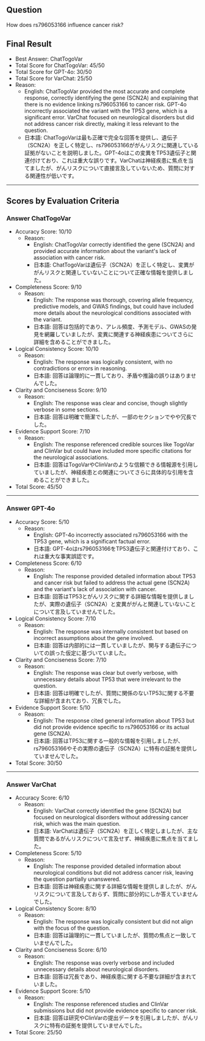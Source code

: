 ## Question

How does rs796053166 influence cancer risk?

## Final Result

- Best Answer: ChatTogoVar
- Total Score for ChatTogoVar: 45/50
- Total Score for GPT-4o: 30/50
- Total Score for VarChat: 25/50
- Reason:
  - English: ChatTogoVar provided the most accurate and complete response, correctly identifying the gene (SCN2A) and explaining that there is no evidence linking rs796053166 to cancer risk. GPT-4o incorrectly associated the variant with the TP53 gene, which is a significant error. VarChat focused on neurological disorders but did not address cancer risk directly, making it less relevant to the question.
  - 日本語: ChatTogoVarは最も正確で完全な回答を提供し、遺伝子（SCN2A）を正しく特定し、rs796053166ががんリスクに関連している証拠がないことを説明しました。GPT-4oはこの変異をTP53遺伝子と関連付けており、これは重大な誤りです。VarChatは神経疾患に焦点を当てましたが、がんリスクについて直接言及していないため、質問に対する関連性が低いです。

---

## Scores by Evaluation Criteria

### Answer ChatTogoVar
- Accuracy Score: 10/10
  - Reason: 
    - English: ChatTogoVar correctly identified the gene (SCN2A) and provided accurate information about the variant's lack of association with cancer risk.
    - 日本語: ChatTogoVarは遺伝子（SCN2A）を正しく特定し、変異ががんリスクと関連していないことについて正確な情報を提供しました。
- Completeness Score: 9/10
  - Reason: 
    - English: The response was thorough, covering allele frequency, predictive models, and GWAS findings, but could have included more details about the neurological conditions associated with the variant.
    - 日本語: 回答は包括的であり、アレル頻度、予測モデル、GWASの発見を網羅していましたが、変異に関連する神経疾患についてさらに詳細を含めることができました。
- Logical Consistency Score: 10/10
  - Reason: 
    - English: The response was logically consistent, with no contradictions or errors in reasoning.
    - 日本語: 回答は論理的に一貫しており、矛盾や推論の誤りはありませんでした。
- Clarity and Conciseness Score: 9/10
  - Reason: 
    - English: The response was clear and concise, though slightly verbose in some sections.
    - 日本語: 回答は明確で簡潔でしたが、一部のセクションでやや冗長でした。
- Evidence Support Score: 7/10
  - Reason: 
    - English: The response referenced credible sources like TogoVar and ClinVar but could have included more specific citations for the neurological associations.
    - 日本語: 回答はTogoVarやClinVarのような信頼できる情報源を引用していましたが、神経疾患との関連についてさらに具体的な引用を含めることができました。
- Total Score: 45/50

---

### Answer GPT-4o
- Accuracy Score: 5/10
  - Reason: 
    - English: GPT-4o incorrectly associated rs796053166 with the TP53 gene, which is a significant factual error.
    - 日本語: GPT-4oはrs796053166をTP53遺伝子と関連付けており、これは重大な事実誤認です。
- Completeness Score: 6/10
  - Reason: 
    - English: The response provided detailed information about TP53 and cancer risk but failed to address the actual gene (SCN2A) and the variant's lack of association with cancer.
    - 日本語: 回答はTP53とがんリスクに関する詳細な情報を提供しましたが、実際の遺伝子（SCN2A）と変異ががんと関連していないことについて言及していませんでした。
- Logical Consistency Score: 7/10
  - Reason: 
    - English: The response was internally consistent but based on incorrect assumptions about the gene involved.
    - 日本語: 回答は内部的には一貫していましたが、関与する遺伝子についての誤った仮定に基づいていました。
- Clarity and Conciseness Score: 7/10
  - Reason: 
    - English: The response was clear but overly verbose, with unnecessary details about TP53 that were irrelevant to the question.
    - 日本語: 回答は明確でしたが、質問に関係のないTP53に関する不要な詳細が含まれており、冗長でした。
- Evidence Support Score: 5/10
  - Reason: 
    - English: The response cited general information about TP53 but did not provide evidence specific to rs796053166 or its actual gene (SCN2A).
    - 日本語: 回答はTP53に関する一般的な情報を引用しましたが、rs796053166やその実際の遺伝子（SCN2A）に特有の証拠を提供していませんでした。
- Total Score: 30/50

---

### Answer VarChat
- Accuracy Score: 6/10
  - Reason: 
    - English: VarChat correctly identified the gene (SCN2A) but focused on neurological disorders without addressing cancer risk, which was the main question.
    - 日本語: VarChatは遺伝子（SCN2A）を正しく特定しましたが、主な質問であるがんリスクについて言及せず、神経疾患に焦点を当てました。
- Completeness Score: 5/10
  - Reason: 
    - English: The response provided detailed information about neurological conditions but did not address cancer risk, leaving the question partially unanswered.
    - 日本語: 回答は神経疾患に関する詳細な情報を提供しましたが、がんリスクについて言及しておらず、質問に部分的にしか答えていませんでした。
- Logical Consistency Score: 8/10
  - Reason: 
    - English: The response was logically consistent but did not align with the focus of the question.
    - 日本語: 回答は論理的に一貫していましたが、質問の焦点と一致していませんでした。
- Clarity and Conciseness Score: 6/10
  - Reason: 
    - English: The response was overly verbose and included unnecessary details about neurological disorders.
    - 日本語: 回答は冗長であり、神経疾患に関する不要な詳細が含まれていました。
- Evidence Support Score: 5/10
  - Reason: 
    - English: The response referenced studies and ClinVar submissions but did not provide evidence specific to cancer risk.
    - 日本語: 回答は研究やClinVarの提出データを引用しましたが、がんリスクに特有の証拠を提供していませんでした。
- Total Score: 25/50